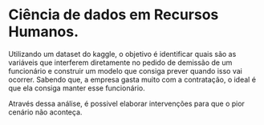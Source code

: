 # Ciência de dados em Recursos Humanos.
 
 Utilizando um dataset do kaggle, o objetivo é identificar quais são as variáveis que interferem diretamente no pedido de demissão de um funcionário e construir um modelo que consiga prever quando isso vai ocorrer.
 Sabendo que, a empresa gasta muito com a contratação, o ideal é que ela consiga manter esse funcionário. 
 
 Através dessa análise, é possivel elaborar intervenções para que o pior cenário não aconteça.
